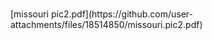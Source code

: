 # <!DOCTYPE html>
<html lang="en">

</div>
</body>
</html>[missouri pic2.pdf](https://github.com/user-attachments/files/18514850/missouri.pic2.pdf)
